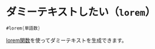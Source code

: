 # ダミーテキストしたい（``lorem``）

```rust
#lorem{単語数}
```

[lorem関数](https://typst.app/docs/reference/text/lorem/)を使ってダミーテキストを生成できます。
